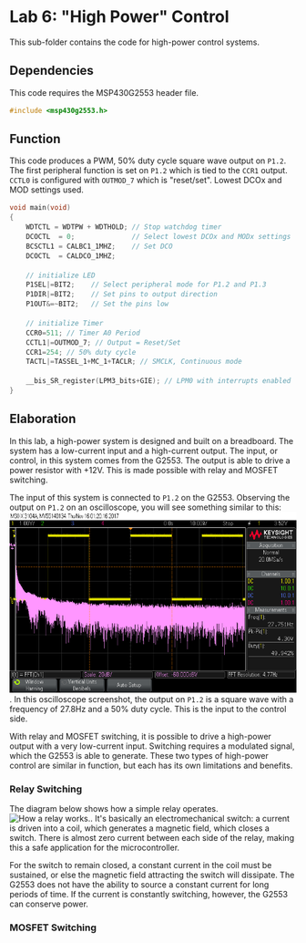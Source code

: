 # Lab 6: "High Power" Control

This sub-folder contains the code for high-power control systems.

## Dependencies

This code requires the MSP430G2553 header file. 
```c
#include <msp430g2553.h>
```

## Function

This code produces a PWM, 50% duty cycle square wave output on `P1.2`. The first peripheral function is set on `P1.2` which is tied to the `CCR1` output. `CCTL0` is configured with `OUTMOD_7` which is "reset/set". Lowest DCOx and MOD settings used.

```c
void main(void)
{
    WDTCTL = WDTPW + WDTHOLD; // Stop watchdog timer
    DCOCTL  = 0;              // Select lowest DCOx and MODx settings
    BCSCTL1 = CALBC1_1MHZ;    // Set DCO
    DCOCTL  = CALDCO_1MHZ;

    // initialize LED
    P1SEL|=BIT2;    // Select peripheral mode for P1.2 and P1.3
    P1DIR|=BIT2;    // Set pins to output direction
    P1OUT&=~BIT2;   // Set the pins low

    // initialize Timer
    CCR0=511; // Timer A0 Period
    CCTL1|=OUTMOD_7; // Output = Reset/Set
    CCR1=254; // 50% duty cycle
    TACTL|=TASSEL_1+MC_1+TACLR; // SMCLK, Continuous mode

    __bis_SR_register(LPM3_bits+GIE); // LPM0 with interrupts enabled
}
```

## Elaboration

In this lab, a high-power system is designed and built on a breadboard. The system has a low-current input and a high-current output. The input, or control, in this system comes from the G2553. The output is able to drive a power resistor with +12V. This is made possible with relay and MOSFET switching.

The input of this system is connected to `P1.2` on the G2553. Observing the output on `P1.2` on an oscilloscope, you will see something similar to this: ![Pin Toggling](pin_toggling.png). In this oscilloscope screenshot, the output on `P1.2` is a square wave with a frequency of 27.8Hz and a 50% duty cycle. This is the input to the control side.

With relay and MOSFET switching, it is possible to drive a high-power output with a very low-current input. Switching requires a modulated signal, which the G2553 is able to generate. These two types of high-power control are similar in function, but each has its own limitations and benefits.

### Relay Switching
The diagram below shows how a simple relay operates. ![How a relay works.](https://cdn4.explainthatstuff.com/how-a-relay-works.gif). It's basically an electromechanical switch: a current is driven into a coil, which generates a magnetic field, which closes a switch. There is almost zero current between each side of the relay, making this a safe application for the microcontroller.

For the switch to remain closed, a constant current in the coil must be sustained, or else the magnetic field attracting the switch will dissipate. The G2553 does not have the ability to source a constant current for long periods of time. If the current is constantly switching, however, the G2553 can conserve power.

### MOSFET Switching

